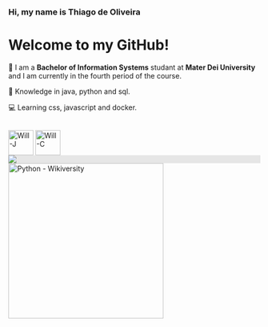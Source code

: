 ### Hi, my name is Thiago de Oliveira 

# Welcome to my GitHub!

👋  I am a **Bachelor of Information Systems** studant at **Mater Dei University** and I am currently in the fourth period of the course.

🧠  Knowledge in java, python and sql.

💻  Learning css, javascript and docker.



<div style="display: inline_block"><br>
  <img align="center" alt="Will-J" height="50" width="50" src="https://cdn.jsdelivr.net/gh/devicons/devicon@latest/icons/java/java-plain.svg">
  <img align="center" alt="Will-C" height="50" width="50"src="https://cdn.jsdelivr.net/gh/devicons/devicon@latest/icons/gitlab/gitlab-plain-wordmark.svg">
  <img style="display: block;-webkit-user-select: none;margin: auto;background-color: hsl(0, 0%, 90%);transition: background-color 300ms;" src="https://user-images.githubusercontent.com/25181517/117207330-263ba280-adf4-11eb-9b97-0ac5b40bc3be.png">
  <img src="https://upload.wikimedia.org/wikipedia/commons/thumb/0/0a/Python.svg/640px-Python.svg.png" jsaction="" class="sFlh5c pT0Scc iPVvYb" style="max-width: 640px; height: 310px; margin: 0px; width: 310px;" alt="Python - Wikiversity" jsname="kn3ccd" data-ilt="1722464989566" aria-hidden="false">
</div>



##













